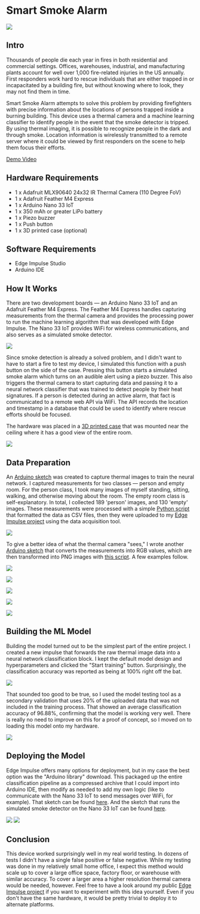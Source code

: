 # Smart Smoke Alarm

![](https://raw.githubusercontent.com/nickbild/smart_smoke_alarm/main/media/assembly_case_close_annotated_sm.jpg)

## Intro

Thousands of people die each year in fires in both residential and commercial settings.  Offices, warehouses, industrial, and manufacturing plants account for well over 1,000 fire-related injuries in the US annually.  First responders work hard to rescue individuals that are either trapped in or incapacitated by a building fire, but without knowing where to look, they may not find them in time.

Smart Smoke Alarm attempts to solve this problem by providing firefighters with precise information about the locations of persons trapped inside a burning building.  This device uses a thermal camera and a machine learning classifier to identify people in the event that the smoke detector is tripped.  By using thermal imaging, it is possible to recognize people in the dark and through smoke.  Location information is wirelessly transmitted to a remote server where it could be viewed by first responders on the scene to help them focus their efforts.

[Demo Video](https://www.youtube.com/watch?v=IZDHoQUmEg8)

## Hardware Requirements

- 1 x Adafruit MLX90640 24x32 IR Thermal Camera (110 Degree FoV)
- 1 x Adafruit Feather M4 Express
- 1 x Arduino Nano 33 IoT
- 1 x 350 mAh or greater LiPo battery
- 1 x Piezo buzzer
- 1 x Push button
- 1 x 3D printed case (optional)

## Software Requirements

- Edge Impulse Studio
- Arduino IDE

## How It Works

There are two development boards — an Arduino Nano 33 IoT and an Adafruit Feather M4 Express.  The Feather M4 Express handles capturing measurements from the thermal camera and provides the processing power to run the machine learning algorithm that was developed with Edge Impulse.  The Nano 33 IoT provides WiFi for wireless communications, and also serves as a simulated smoke detector.

![](https://raw.githubusercontent.com/nickbild/smart_smoke_alarm/main/media/assembly_boards_sm.jpg)

Since smoke detection is already a solved problem, and I didn't want to have to start a fire to test my device, I simulated this function with a push button on the side of the case.  Pressing this button starts a simulated smoke alarm which turns on an audible alert using a piezo buzzer.  This also triggers the thermal camera to start capturing data and passing it to a neural network classifier that was trained to detect people by their heat signatures.  If a person is detected during an active alarm, that fact is communicated to a remote web API via WiFi.  The API records the location and timestamp in a database that could be used to identify where rescue efforts should be focused.

The hardware was placed in a [3D printed case](https://github.com/nickbild/smart_smoke_alarm/blob/main/case.stl) that was mounted near the ceiling where it has a good view of the entire room.

![](https://raw.githubusercontent.com/nickbild/smart_smoke_alarm/main/media/assembly_case_close_sm.jpg)

## Data Preparation

An [Arduino sketch](https://github.com/nickbild/smart_smoke_alarm/tree/main/smoke_detector_data_collection) was created to capture thermal images to train the neural network.  I captured measurements for two classes — person and empty room.  For the person class, I took many images of myself standing, sitting, walking, and otherwise moving about the room.  The empty room class is self-explanatory.  In total, I collected 189 'person' images, and 130 'empty' images.  These measurements were processed with a simple [Python script](https://github.com/nickbild/smart_smoke_alarm/blob/main/parse_training_data.py) that formatted the data as CSV files, then they were uploaded to my [Edge Impulse project](https://studio.edgeimpulse.com/public/142241/latest) using the data acquisition tool.

![](https://github.com/nickbild/smart_smoke_alarm/blob/main/media/ei_data_sm.png)

To give a better idea of what the thermal camera "sees," I wrote another [Arduino sketch](https://github.com/nickbild/smart_smoke_alarm/tree/main/smoke_detector_rgb) that converts the measurements into RGB values, which are then transformed into PNG images with [this script](https://github.com/nickbild/smart_smoke_alarm/blob/main/rgb2png.py).  A few examples follow.

![](https://github.com/nickbild/smart_smoke_alarm/blob/main/media/me_standing2_lg.png)

![](https://github.com/nickbild/smart_smoke_alarm/blob/main/media/me_standing_lg.png)

![](https://github.com/nickbild/smart_smoke_alarm/blob/main/media/me_working_at_desk_lg.png)

![](https://github.com/nickbild/smart_smoke_alarm/blob/main/media/me_sitting_lg.png)

![](https://github.com/nickbild/smart_smoke_alarm/blob/main/media/me_bending_down_lg.png)

## Building the ML Model

Building the model turned out to be the simplest part of the entire project.  I created a new impulse that forwards the raw thermal image data into a neural network classification block.  I kept the default model design and hyperparameters and clicked the "Start training" button.  Surprisingly, the classification accuracy was reported as being at 100% right off the bat.

![](https://github.com/nickbild/smart_smoke_alarm/blob/main/media/ei_nn_sm.png)

That sounded too good to be true, so I used the model testing tool as a secondary validation that uses 20% of the uploaded data that was not included in the training process.  That showed an average classification accuracy of 96.88%, confirming that the model is working very well.  There is really no need to improve on this for a proof of concept, so I moved on to loading this model onto my hardware.

![](https://github.com/nickbild/smart_smoke_alarm/blob/main/media/ei_model_testing_sm.png)

## Deploying the Model

Edge Impulse offers many options for deployment, but in my case the best option was the "Arduino library" download.  This packaged up the entire classification pipeline as a compressed archive that I could import into Arduino IDE, then modify as needed to add my own logic (like to communicate with the Nano 33 IoT to send messages over WiFi, for example).  That sketch can be found [here](https://github.com/nickbild/smart_smoke_alarm/tree/main/smoke_detector_ei).  And the sketch that runs the simulated smoke detector on the Nano 33 IoT can be found [here](https://github.com/nickbild/smart_smoke_alarm/tree/main/smoke_detector_companion).

![](https://raw.githubusercontent.com/nickbild/smart_smoke_alarm/main/media/installed_off_sm.jpg)
![](https://raw.githubusercontent.com/nickbild/smart_smoke_alarm/main/media/installed_off_distance_sm.jpg)

## Conclusion

This device worked surprisingly well in my real world testing.  In dozens of tests I didn't have a single false positive or false negative.  While my testing was done in my relatively small home office, I expect this method would scale up to cover a large office space, factory floor, or warehouse with similar accuracy.  To cover a larger area a higher resolution thermal camera would be needed, however.  Feel free to have a look around my public [Edge Impulse project](https://studio.edgeimpulse.com/public/142241/latest) if you want to experiment with this idea yourself.  Even if you don't have the same hardware, it would be pretty trivial to deploy it to alternate platforms.